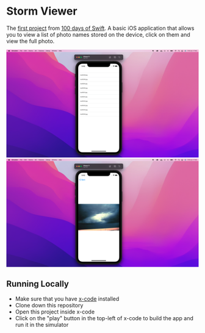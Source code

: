 # Storm Viewer

The [first project](https://www.hackingwithswift.com/100/16) from [100 days of Swift](https://www.hackingwithswift.com/100). A basic iOS application that allows you to view a list of photo names stored on the device, click on them and view the full photo.

![table view](/table-view.png)
![detail view](/detail-view.png)

## Running Locally

* Make sure that you have [x-code](https://developer.apple.com/xcode/) installed
* Clone down this repository
* Open this project inside x-code
* Click on the "play" button in the top-left of x-code to build the app and run it in the simulator

